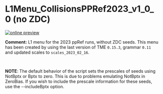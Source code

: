 # L1Menu_CollisionsPPRef2023_v1_0_0 (no ZDC)

[![online preview](https://img.shields.io/badge/Online%20preview-click%20here-blue)](https://htmlpreview.github.io/?https://github.com/cms-l1-dpg/L1MenuRun3/blob/master/development/L1Menu_CollisionsPPRef2023_v1_0_0/L1Menu_CollisionsPPRef2023_v1_0_0.html)

**Comment:** 
L1 menu for the 2023 ppRef runs, without ZDC seeds.
This menu has been created by using the last version of TME `0.15.3`, grammar `0.11` and updated scales to `scales_2023_02_16`.

<br/>

**NOTE**: The default behavior of the script sets the prescales of seeds using NotBptx or Bptx to zero. This is due to problems emulating NotBptx in ZeroBias. If you wish to include the prescale information for these seeds, use the --includeBptx option.
